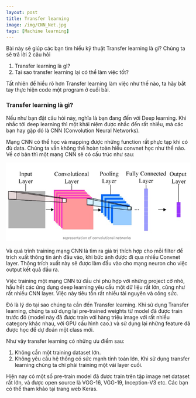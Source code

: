 ```yaml
---
layout: post
title: Transfer learning
image: /img/CNN_Net.jpg
tags: [Machine learning]
---
```


Bài này sẽ giúp các bạn tìm hiểu kỹ thuật Transfer learning là gì? Chúng ta sẽ trả lời 2 câu hỏi

1. Transfer learning là gì?
2. Tại sao transfer learning lại có thể làm việc tốt?

Tất nhiên để hiểu rõ hơn Transfer learning làm việc như thế nào, ta hãy bắt tay thực hiện code một program ở cuối bài.
### Transfer learning là gì?
Nếu như bạn đặt câu hỏi này, nghĩa là bạn đang đến với Deep learning. Khi nhắc tới deep learning thì một khái niệm 
được nhắc đến rất nhiều, mà các bạn hay gặp đó là CNN (Convolution Neural Networks). 

Mạng CNN có thể học và mapping được những function rất phực tạp khi có đủ data. Chúng ta vẫn không thể hoàn toàn hiểu
convnet học như thế nào. Về cơ bản thì một mạng CNN sẽ có cấu trúc như sau:

![Cnn Net](/img/CNN_Net.jpg "Cnn Net")

Và quá trình training mạng CNN là tìm ra giá trị thích hợp cho mỗi filter để trích xuất thông tin ảnh đầu vào, khi bức ảnh được
đi qua nhiều Convnet layer. 
Thông trích xuất này sẽ được làm đầu vào cho mạng neuron cho việc output kết quả đầu ra.

Việc training một mạng CNN từ đầu chỉ phù hợp với những project cỡ nhỏ, hầu hết các ứng dụng deep learning yêu cầu một dữ liệu
rất lớn, cũng như rất nhiều CNN layer. Việc này tiêu tốn rất nhiều tài nguyên và công sức. 

Đó là lý do tại sao chúng ta cần đến Transfer learning. Khi sử dụng Transfer learning, chúng ta sử dụng lại pre-trained weights
từ model đã được train trước đó (model này đã được train với hàng triệu image với rất nhiều category khác nhau, với GPU cấu hình 
cao.) và sử dụng lại những feature đã được học để dự đoán một class mới.

Như vậy transfer learning có những ưu điểm sau:
1. Không cần một training dataset lớn.
2. Không yêu cầu hệ thống có sức mạnh tính toán lớn. Khi sử dụng transfer learning chúng ta chỉ phải training một vài layer cuối.

Hiện nay có một số pre-train model đã được train trên tập image net dataset rất lớn, và được open source là 
VGG-16, VGG-19, Inception-V3 etc. Các bạn có thể tham khảo tại trang web Keras.
